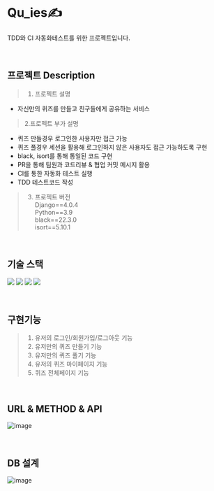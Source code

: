  
# Qu_ies✍
  
  TDD와 CI 자동화테스트를 위한 프로젝트입니다.

<BR>

## 프로젝트 Description

> 1. 프로젝트 설명
	
- 자신만의 퀴즈를 만들고 친구들에게 공유하는 서비스 

> 2.프로젝트 부가 설명

- 퀴즈 만들경우 로그인한 사용자만 접근 가능
- 퀴즈 풀경우 세션을 활용해 로그인하지 않은 사용자도 접근 가능하도록 구현
- black, isort를 통해 통일된 코드 구현
- PR을 통해 팀원과 코드리뷰 & 협업 커밋 메시지 활용
- CI를 통한 자동화 테스트 실행
- TDD 테스트코드 작성

	
>3. 프로젝트 버전<br>
   >Django==4.0.4<br>
   >Python==3.9<br>
   >black==22.3.0<BR>
   >isort==5.10.1<BR>
   
  <BR>
  
## 기술 스택

 <img src="https://img.shields.io/badge/python-3776AB?style=for-the-badge&logo=python&logoColor=yellow"> <img src="https://img.shields.io/badge/Django-092E20?style=for-the-badge&logo=django&logoColor=white"> <img src="https://img.shields.io/badge/github-181717?style=for-the-badge&logo=github&logoColor=white"> <img src="https://img.shields.io/badge/git-F05032?style=for-the-badge&logo=git&logoColor=white">


<BR>

## 구현기능

> 1. 유저의 로그인/회원가입/로그아웃 기능
> 2. 유저만의 퀴즈 만들기 기능
> 3. 유저만의 퀴즈 풀기 기능
> 4. 유저의 퀴즈 마이페이지 기능
> 5. 퀴즈 전체페이지 기능

<BR>

## URL & METHOD & API
![image](https://user-images.githubusercontent.com/96563260/187125940-31c5d68c-9808-4618-b5f9-4d66f1f199fe.png)

<BR>

## DB 설계
![image](https://user-images.githubusercontent.com/96563260/187126067-7ae15e50-e706-48eb-9dbd-793eb902d575.png)




